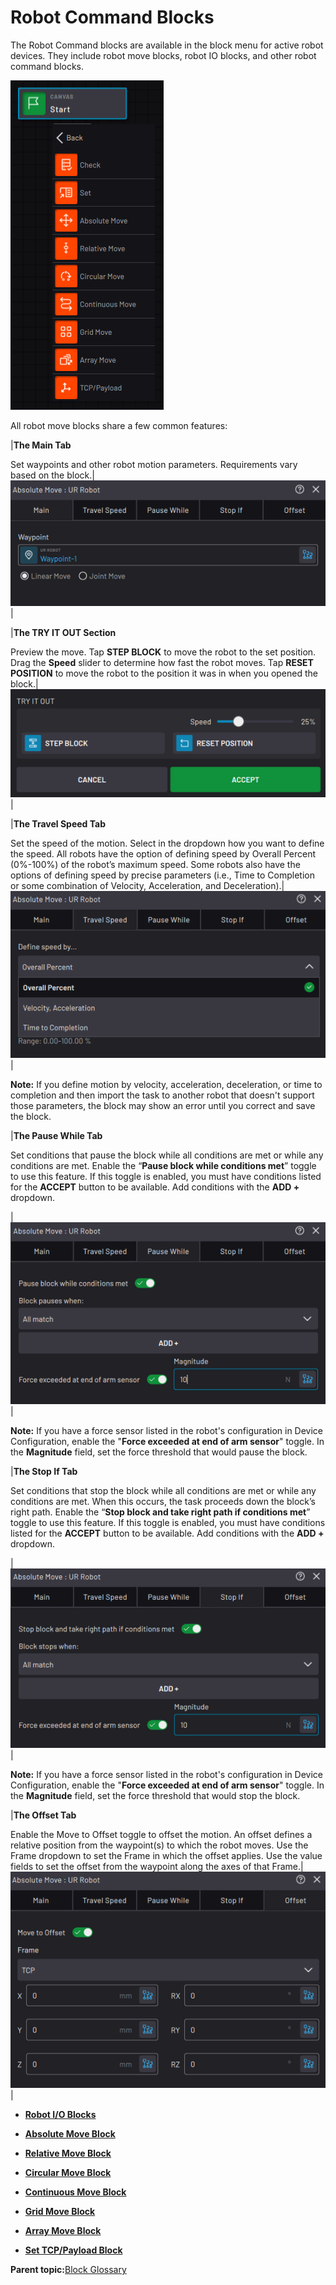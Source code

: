 # Robot Command Blocks

The Robot Command blocks are available in the block menu for active robot devices. They include robot move blocks, robot IO blocks, and other robot command blocks.

![](../Images/TaskCanvasBlockGlossary/Robot-Menu.png)

All robot move blocks share a few common features:

|**The Main Tab**

Set waypoints and other robot motion parameters. Requirements vary based on the block.|![](../Images/TaskCanvasBlockGlossary/Robot-Absolute-Settings-Main.png)|

|**The TRY IT OUT Section**

Preview the move. Tap **STEP BLOCK** to move the robot to the set position. Drag the **Speed** slider to determine how fast the robot moves. Tap **RESET POSITION** to move the robot to the position it was in when you opened the block.|![](../Images/TaskCanvasBlockGlossary/Robot-Absolute-Settings-Main-TryItOut.png)|

|**The Travel Speed Tab**

Set the speed of the motion. Select in the dropdown how you want to define the speed. All robots have the option of defining speed by Overall Percent \(0%-100%\) of the robot’s maximum speed. Some robots also have the options of defining speed by precise parameters \(i.e., Time to Completion or some combination of Velocity, Acceleration, and Deceleration\).|![](../Images/TaskCanvasBlockGlossary/Robot-Absolute-Settings-TravelSpeed.png)|

**Note:** If you define motion by velocity, acceleration, deceleration, or time to completion and then import the task to another robot that doesn't support those parameters, the block may show an error until you correct and save the block.

|**The Pause While Tab**

Set conditions that pause the block while all conditions are met or while any conditions are met. Enable the “**Pause block while conditions met**” toggle to use this feature. If this toggle is enabled, you must have conditions listed for the **ACCEPT** button to be available. Add conditions with the **ADD +** dropdown.

|![](../Images/TaskCanvasBlockGlossary/Robot-Absolute-Settings-PauseWhile.png)|

**Note:** If you have a force sensor listed in the robot's configuration in Device Configuration, enable the "**Force exceeded at end of arm sensor**" toggle. In the **Magnitude** field, set the force threshold that would pause the block.

|**The Stop If Tab**

Set conditions that stop the block while all conditions are met or while any conditions are met. When this occurs, the task proceeds down the block’s right path. Enable the “**Stop block and take right path if conditions met**” toggle to use this feature. If this toggle is enabled, you must have conditions listed for the **ACCEPT** button to be available. Add conditions with the **ADD +** dropdown.

|![](../Images/TaskCanvasBlockGlossary/Robot-Absolute-Settings-StopIf.png)|

**Note:** If you have a force sensor listed in the robot's configuration in Device Configuration, enable the "**Force exceeded at end of arm sensor**" toggle. In the **Magnitude** field, set the force threshold that would stop the block.

|**The Offset Tab**

Enable the Move to Offset toggle to offset the motion. An offset defines a relative position from the waypoint\(s\) to which the robot moves. Use the Frame dropdown to set the Frame in which the offset applies. Use the value fields to set the offset from the waypoint along the axes of that Frame.|![](../Images/TaskCanvasBlockGlossary/Robot-Absolute-Settings-Offset.png)|

-   **[Robot I/O Blocks](../TaskCanvasBlockGlossary/Robot-IO.md)**  

-   **[Absolute Move Block](../TaskCanvasBlockGlossary/Robot-Absolute.md)**  

-   **[Relative Move Block](../TaskCanvasBlockGlossary/Robot-Relative.md)**  

-   **[Circular Move Block](../TaskCanvasBlockGlossary/Robot-Circular.md)**  

-   **[Continuous Move Block](../TaskCanvasBlockGlossary/Robot-Continuous.md)**  

-   **[Grid Move Block](../TaskCanvasBlockGlossary/Robot-Grid.md)**  

-   **[Array Move Block](../TaskCanvasBlockGlossary/Robot-Array.md)**  

-   **[Set TCP/Payload Block](../TaskCanvasBlockGlossary/Robot-SetTCPAndPayload.md)**  


**Parent topic:**[Block Glossary](../TaskCanvasBlockGlossary/BlockGlossaryOverview.md)

